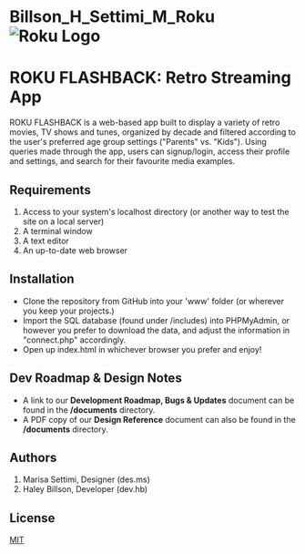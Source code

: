 # Billson_H_Settimi_M_Roku![Roku Logo](https://www.ipoboutique.com/blog/wp-content/uploads/2017/09/Screen-Shot-2017-09-22-at-4.05.57-PM.png)

# ROKU FLASHBACK: Retro Streaming App

ROKU FLASHBACK is a web-based app built to display a variety of retro movies, TV shows and tunes, organized by decade and filtered according to the user's preferred age group settings ("Parents" vs. "Kids"). Using queries made through the app, users can signup/login, access their profile and settings, and search for their favourite media examples. 

## Requirements
1. Access to your system's localhost directory (or another way to test the site on a local server)
3. A terminal window 
4. A text editor 
5. An up-to-date web browser

## Installation

- Clone the repository from GitHub into your 'www' folder (or wherever you keep your projects.) 
- Import the SQL database (found under /includes) into PHPMyAdmin, or however you prefer to download the data, and adjust the information in "connect.php" accordingly. 
- Open up index.html in whichever browser you prefer and enjoy!

## Dev Roadmap & Design Notes 

- A link to our **Development Roadmap, Bugs & Updates** document can be found in the **/documents** directory.  
- A PDF copy of our **Design Reference** document can also be found in the **/documents** directory. 

## Authors
1. Marisa Settimi, Designer (des.ms)
2. Haley Billson, Developer (dev.hb)

## License
[MIT](https://choosealicense.com/licenses/mit/)